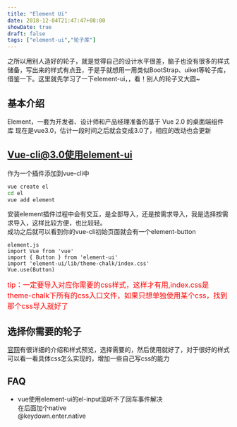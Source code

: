 ```yaml
---
title: "Element Ui"
date: 2018-12-04T21:47:47+08:00
showDate: true
draft: false
tags: ["element-ui","轮子库"]
---
```


之所以用别人造好的轮子，就是觉得自己的设计水平很差，脑子也没有很多的样式储备，写出来的样式有点丑，于是乎就想用一用类似BootStrap、uiket等轮子库，借鉴一下。这里就先学习了一下element-ui，，看！别人的轮子又大圆~
## 基本介绍
Element，一套为开发者、设计师和产品经理准备的基于 Vue 2.0 的桌面端组件库
现在是vue3.0，估计一段时间之后就会变成3.0了，相应的改动也会更新

## Vue-cli@3.0使用element-ui
作为一个插件添加到vue-cli中
```bash
vue create el
cd el
vue add element
```
安装element插件过程中会有交互，是全部导入，还是按需求导入，我是选择按需求导入，这样比较方便，也比较轻。
<br>成功之后就可以看到你的vue-cli初始页面就会有一个element-button


```vue
element.js
import Vue from 'vue'
import { Button } from 'element-ui'
import 'element-ui/lib/theme-chalk/index.css'
Vue.use(Button)
```
<div style="color:red;font-size:16px">tip：一定要导入对应你需要的css样式，这样才有用,index.css是theme-chalk下所有的css入口文件，如果只想单独使用某个css，找到那个css导入就好了</div>

## 选择你需要的轮子
[官网](http://element.eleme.io/#/zh-CN/component/installation)有很详细的介绍和样式预览，选择需要的，然后使用就好了，对于很好的样式可以看一看具体css怎么实现的，增加一些自己写css的能力

## FAQ
* vue使用element-ui的el-input监听不了回车事件解决
<br>在后面加个native
<br>@keydown.enter.native

